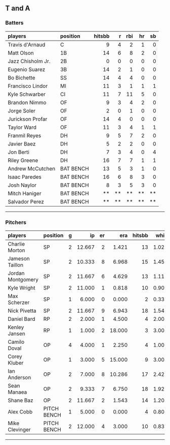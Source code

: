 ## T and A

### Batters

 
|players           |position  | hitsbb|  r| rbi| hr| sb| 
|:-----------------|:---------|------:|--:|---:|--:|--:| 
|Travis d'Arnaud   |C         |      9|  4|   2|  1|  0| 
|Matt Olson        |1B        |     14|  6|   8|  2|  0| 
|Jazz Chisholm Jr. |2B        |      0|  0|   0|  0|  0| 
|Eugenio Suarez    |3B        |     14|  2|   1|  0|  0| 
|Bo Bichette       |SS        |     14|  4|   4|  0|  0| 
|Francisco Lindor  |MI        |     11|  3|   1|  1|  1| 
|Kyle Schwarber    |CI        |     11|  7|  11|  5|  0| 
|Brandon Nimmo     |OF        |      9|  3|   4|  2|  0| 
|Jorge Soler       |OF        |      2|  0|   1|  0|  0| 
|Jurickson Profar  |OF        |     14|  4|   0|  0|  0| 
|Taylor Ward       |OF        |     11|  3|   4|  1|  1| 
|Franmil Reyes     |DH        |      9|  5|   7|  2|  0| 
|Javier Baez       |DH        |      5|  2|   2|  0|  0| 
|Jon Berti         |DH        |      7|  3|   4|  0|  4| 
|Riley Greene      |DH        |     16|  7|   7|  1|  1| 
|Andrew McCutchen  |BAT BENCH |     13|  5|   3|  1|  0| 
|Isaac Paredes     |BAT BENCH |     16|  6|   8|  3|  0| 
|Josh Naylor       |BAT BENCH |      8|  3|   5|  3|  0| 
|Mitch Haniger     |BAT BENCH |     **| **|  **| **| **| 
|Salvador Perez    |BAT BENCH |     **| **|  **| **| **| 


* * *

### Pitchers

 
|players           |position    |  g|     ip| er|    era| hitsbb|  whip| so|  w| sv| 
|:-----------------|:-----------|--:|------:|--:|------:|------:|-----:|--:|--:|--:| 
|Charlie Morton    |SP          |  2| 12.667|  2|  1.421|     13| 1.026| 15|  0|  0| 
|Jameson Taillon   |SP          |  2| 10.333|  8|  6.968|     15| 1.452| 11|  1|  0| 
|Jordan Montgomery |SP          |  2| 11.667|  6|  4.629|     13| 1.114| 14|  0|  0| 
|Kyle Wright       |SP          |  2| 11.000|  1|  0.818|     10| 0.909|  6|  1|  0| 
|Max Scherzer      |SP          |  1|  6.000|  0|  0.000|      2| 0.333| 11|  0|  0| 
|Nick Pivetta      |SP          |  2| 11.667|  9|  6.943|     18| 1.543|  9|  0|  0| 
|Daniel Bard       |RP          |  2|  2.000|  1|  4.500|      4| 2.000|  3|  0|  1| 
|Kenley Jansen     |RP          |  1|  1.000|  2| 18.000|      3| 3.000|  2|  0|  0| 
|Camilo Doval      |OP          |  4|  4.000|  1|  2.250|      4| 1.000|  5|  0|  1| 
|Corey Kluber      |OP          |  1|  3.000|  5| 15.000|      9| 3.000|  1|  0|  0| 
|Ian Anderson      |OP          |  2|  7.000|  8| 10.286|     17| 2.429|  4|  1|  0| 
|Sean Manaea       |OP          |  2|  9.333|  7|  6.750|     18| 1.929| 10|  0|  0| 
|Shane Baz         |OP          |  2| 11.667|  2|  1.543|     14| 1.200| 13|  1|  0| 
|Alex Cobb         |PITCH BENCH |  1|  5.000|  0|  0.000|      4| 0.800|  3|  0|  0| 
|Mike Clevinger    |PITCH BENCH |  2| 12.000|  4|  3.000|     10| 0.833| 11|  1|  0| 


* * *


